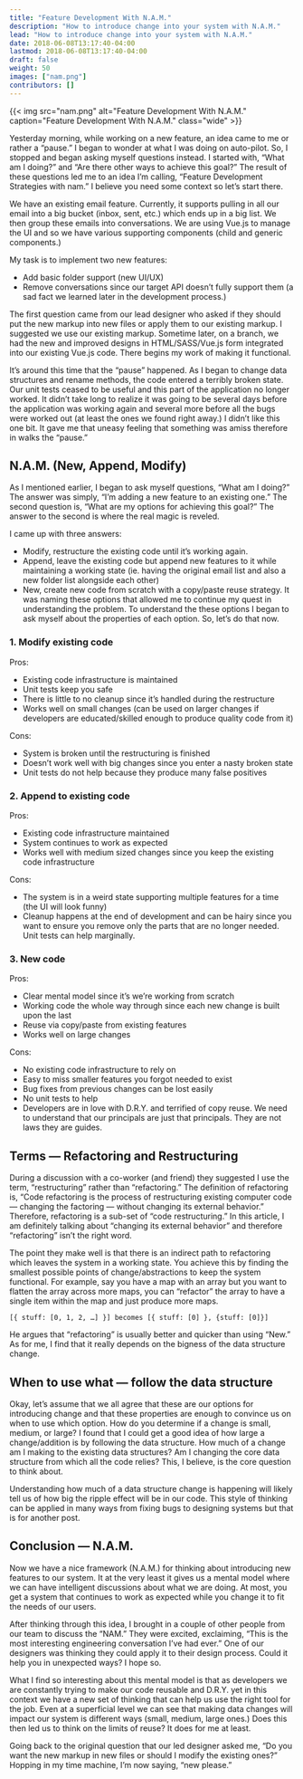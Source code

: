 ```yaml
---
title: "Feature Development With N.A.M."
description: "How to introduce change into your system with N.A.M."
lead: "How to introduce change into your system with N.A.M."
date: 2018-06-08T13:17:40-04:00
lastmod: 2018-06-08T13:17:40-04:00
draft: false
weight: 50
images: ["nam.png"]
contributors: []
---
```


{{< img src="nam.png" alt="Feature Development With N.A.M." caption="Feature Development With N.A.M." class="wide" >}}

Yesterday morning, while working on a new feature, an idea came to me or rather a “pause.” I began to wonder at what I was doing on auto-pilot. So, I stopped and began asking myself questions instead. I started with, “What am I doing?” and “Are there other ways to achieve this goal?” The result of these questions led me to an idea I’m calling, “Feature Development Strategies with nam.” I believe you need some context so let’s start there.

We have an existing email feature. Currently, it supports pulling in all our email into a big bucket (inbox, sent, etc.) which ends up in a big list. We then group these emails into conversations. We are using Vue.js to manage the UI and so we have various supporting components (child and generic components.)

My task is to implement two new features:

- Add basic folder support (new UI/UX)
- Remove conversations since our target API doesn’t fully support them (a sad fact we learned later in the development process.)

The first question came from our lead designer who asked if they should put the new markup into new files or apply them to our existing markup. I suggested we use our existing markup. Sometime later, on a branch, we had the new and improved designs in HTML/SASS/Vue.js form integrated into our existing Vue.js code. There begins my work of making it functional.

It’s around this time that the “pause” happened. As I began to change data structures and rename methods, the code entered a terribly broken state. Our unit tests ceased to be useful and this part of the application no longer worked. It didn’t take long to realize it was going to be several days before the application was working again and several more before all the bugs were worked out (at least the ones we found right away.) I didn’t like this one bit. It gave me that uneasy feeling that something was amiss therefore in walks the “pause.”

## N.A.M. (New, Append, Modify)

As I mentioned earlier, I began to ask myself questions, “What am I doing?” The answer was simply, “I’m adding a new feature to an existing one.” The second question is, “What are my options for achieving this goal?” The answer to the second is where the real magic is reveled.

I came up with three answers:

- Modify, restructure the existing code until it’s working again.
- Append, leave the existing code but append new features to it while maintaining a working state (ie. having the original email list and also a new folder list alongside each other)
- New, create new code from scratch with a copy/paste reuse strategy.
It was naming these options that allowed me to continue my quest in understanding the problem. To understand the these options I began to ask myself about the properties of each option. So, let’s do that now.

### 1. **Modify** existing code

Pros:

- Existing code infrastructure is maintained
- Unit tests keep you safe
- There is little to no cleanup since it’s handled during the restructure
- Works well on small changes (can be used on larger changes if developers are educated/skilled enough to produce quality code from it)

Cons:

- System is broken until the restructuring is finished
- Doesn’t work well with big changes since you enter a nasty broken state
- Unit tests do not help because they produce many false positives

### 2. **Append** to existing code

Pros:

- Existing code infrastructure maintained
- System continues to work as expected
- Works well with medium sized changes since you keep the existing code infrastructure

Cons:

- The system is in a weird state supporting multiple features for a time (the UI will look funny)
- Cleanup happens at the end of development and can be hairy since you want to ensure you remove only the parts that are no longer needed. Unit tests can help marginally.

### 3. **New** code

Pros:

- Clear mental model since it’s we’re working from scratch
- Working code the whole way through since each new change is built upon the last
- Reuse via copy/paste from existing features
- Works well on large changes

Cons:

- No existing code infrastructure to rely on
- Easy to miss smaller features you forgot needed to exist
- Bug fixes from previous changes can be lost easily
- No unit tests to help
- Developers are in love with D.R.Y. and terrified of copy reuse. We need to understand that our principals are just that principals. They are not laws they are guides.

## Terms — Refactoring and Restructuring

During a discussion with a co-worker (and friend) they suggested I use the term, “restructuring” rather than “refactoring.” The definition of refactoring is, “Code refactoring is the process of restructuring existing computer code — changing the factoring — without changing its external behavior.” Therefore, refactoring is a sub-set of “code restructuring.” In this article, I am definitely talking about “changing its external behavior” and therefore “refactoring” isn’t the right word.

The point they make well is that there is an indirect path to refactoring which leaves the system in a working state. You achieve this by finding the smallest possible points of change/abstractions to keep the system functional. For example, say you have a map with an array but you want to flatten the array across more maps, you can “refactor” the array to have a single item within the map and just produce more maps.

```
[{ stuff: [0, 1, 2, …] }] becomes [{ stuff: [0] }, {stuff: [0]}]
```

He argues that “refactoring” is usually better and quicker than using “New.” As for me, I find that it really depends on the bigness of the data structure change.

## When to use what — follow the data structure

Okay, let’s assume that we all agree that these are our options for introducing change and that these properties are enough to convince us on when to use which option. How do you determine if a change is small, medium, or large? I found that I could get a good idea of how large a change/addition is by following the data structure. How much of a change am I making to the existing data structures? Am I changing the core data structure from which all the code relies? This, I believe, is the core question to think about.

Understanding how much of a data structure change is happening will likely tell us of how big the ripple effect will be in our code. This style of thinking can be applied in many ways from fixing bugs to designing systems but that is for another post.

## Conclusion — N.A.M.

Now we have a nice framework (N.A.M.) for thinking about introducing new features to our system. It at the very least it gives us a mental model where we can have intelligent discussions about what we are doing. At most, you get a system that continues to work as expected while you change it to fit the needs of our users.

After thinking through this idea, I brought in a couple of other people from our team to discuss the “NAM.” They were excited, exclaiming, “This is the most interesting engineering conversation I’ve had ever.” One of our designers was thinking they could apply it to their design process. Could it help you in unexpected ways? I hope so.

What I find so interesting about this mental model is that as developers we are constantly trying to make our code reusable and D.R.Y. yet in this context we have a new set of thinking that can help us use the right tool for the job. Even at a superficial level we can see that making data changes will impact our system is different ways (small, medium, large ones.) Does this then led us to think on the limits of reuse? It does for me at least.

Going back to the original question that our led designer asked me, “Do you want the new markup in new files or should I modify the existing ones?” Hopping in my time machine, I’m now saying, “new please.”